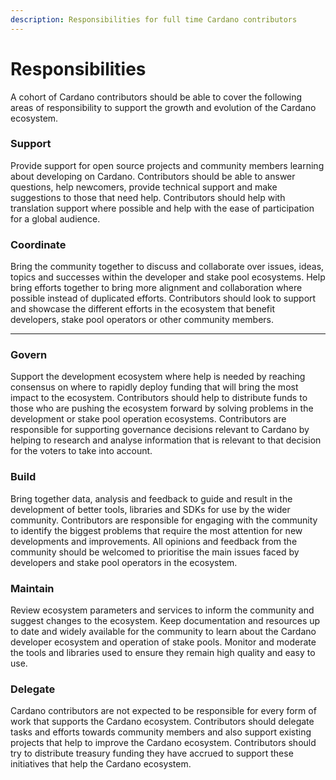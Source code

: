 ```yaml
---
description: Responsibilities for full time Cardano contributors
---
```


# Responsibilities

A cohort of Cardano contributors should be able to cover the following areas of responsibility to support the growth and evolution of the Cardano ecosystem.



### **Support**&#x20;

Provide support for open source projects and community members learning about developing on Cardano. Contributors should be able to answer questions, help newcomers, provide technical support and make suggestions to those that need help. Contributors should help with translation support where possible and help with the ease of participation for a global audience.



### **Coordinate**

Bring the community together to discuss and collaborate over issues, ideas, topics and successes within the developer and stake pool ecosystems. Help bring efforts together to bring more alignment and collaboration where possible instead of duplicated efforts. Contributors should look to support and showcase the different efforts in the ecosystem that benefit developers, stake pool operators or other community members.

****

### **Govern**&#x20;

Support the development ecosystem where help is needed by reaching consensus on where to rapidly deploy funding that will bring the most impact to the ecosystem. Contributors should help to distribute funds to those who are pushing the ecosystem forward by solving problems in the development or stake pool operation ecosystems. Contributors are responsible for supporting governance decisions relevant to Cardano by helping to research and analyse information that is relevant to that decision for the voters to take into account.



### **Build**

Bring together data, analysis and feedback to guide and result in the development of better tools, libraries and SDKs for use by the wider community. Contributors are responsible for engaging with the community to identify the biggest problems that require the most attention for new developments and improvements. All opinions and feedback from the community should be welcomed to prioritise the main issues faced by developers and stake pool operators in the ecosystem.



### **Maintain**&#x20;

Review ecosystem parameters and services to inform the community and suggest changes to the ecosystem. Keep documentation and resources up to date and widely available for the community to learn about the Cardano developer ecosystem and operation of stake pools. Monitor and moderate the tools and libraries used to ensure they remain high quality and easy to use.



### **Delegate**&#x20;

Cardano contributors are not expected to be responsible for every form of work that supports the Cardano ecosystem. Contributors should delegate tasks and efforts towards community members and also support existing projects that help to improve the Cardano ecosystem. Contributors should try to distribute treasury funding they have accrued to support these initiatives that help the Cardano ecosystem.
